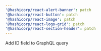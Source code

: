 ```yaml
---
'@hashicorp/react-alert-banner': patch
'@hashicorp/react-button': patch
'@hashicorp/react-image': patch
'@hashicorp/react-logo-grid': patch
'@hashicorp/react-section-header': patch
---
```


Add ID field to GraphQL query
